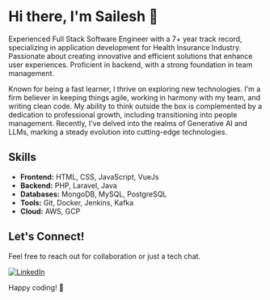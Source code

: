 # Hi there, I'm Sailesh  👋

Experienced Full Stack Software Engineer with a 7+ year track record, specializing in application development for Health Insurance Industry. Passionate about creating innovative and efficient solutions that enhance user experiences. Proficient in backend, with a strong foundation in team management.

Known for being a fast learner, I thrive on exploring new technologies. I'm a firm believer in keeping things agile, working in harmony with my team, and writing clean code.
My ability to think outside the box is complemented by a dedication to professional growth, including transitioning into people management. Recently, I've delved into the realms of Generative AI and LLMs, marking a steady evolution into cutting-edge technologies. 
## Skills

- **Frontend:** HTML, CSS, JavaScript, VueJs
- **Backend:** PHP, Laravel, Java
- **Databases:** MongoDB, MySQL, PostgreSQL
- **Tools:** Git, Docker, Jenkins, Kafka
- **Cloud:** AWS, GCP
  

## Let's Connect!

Feel free to reach out for collaboration or just a tech chat.

[![LinkedIn](https://img.shields.io/badge/LinkedIn-0077B5?style=for-the-badge&logo=linkedin&logoColor=whit)](https://www.linkedin.com/in/sailesh-pant/)

Happy coding! 🚀
